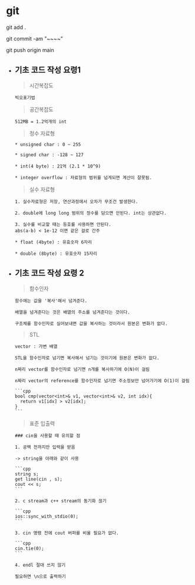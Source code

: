 # git

git add .

git commit -am "~~~~"

git push origin main

- ## 기초 코드 작성 요령1

    > 시간복잡도

      빅오표기법

    > 공간복잡도

      512MB = 1.2억개의 int

    > 정수 자료형

      * unsigned char : 0 ~ 255

      * signed char : -128 ~ 127

      * int(4 byte) : 21억 (2.1 * 10^9)

      * integer overflow : 자료형의 범위를 넘게되면 계산이 잘못됨.

    > 실수 자료형

      1. 실수자료형은 저장, 연산과정에서 오차가 무조건 발생한다.

      2. double에 long long 범위의 정수를 담으면 안된다. int는 상관없다.

      3. 실수를 비교할 때는 등호를 사용하면 안된다.
      abs(a-b) < 1e-12 이면 같은 걸로 간주

      * float (4byte) : 유효숫자 6자리

      * double (8byte) : 유효숫자 15자리

- ## 기초 코드 작성 요령 2

    > 함수인자

      함수에는 값을 '복사'해서 넘겨준다.

      배열을 넘겨준다는 것은 배열의 주소를 넘겨준다는 것이다.

      구조체를 함수인자로 실어보내면 값을 복사하는 것이라서 원본은 변화가 없다.

    > STL

      vector : 가변 배열

      STL을 함수인자로 넘기면 복사해서 넘기는 것이기에 원본은 변화가 없다.

      n짜리 vector를 함수인자로 넘기면 n개를 복사하기에 O(N)이 걸림

      n짜리 vector의 reference를 함수인자로 넘기면 주소정보만 넘어가기에 O(1)이 걸림

      ```cpp
      bool cmp(vector<int>& v1, vector<int>& v2, int idx){
        return v1[idx] > v2[idx];
      }
      ```

    > 표준 입출력

      ### cin을 사용할 때 유의할 점

      1. 공백 전까지만 입력을 받음 
      
      -> string을 아래와 같이 사용

      ```cpp
      string s;
      get line(cin , s);
      cout << s;
      ```

      2. c stream과 c++ stream의 동기화 끊기
      
      ```cpp
      ios::sync_with_stdio(0);
      ```

      3. cin 명령 전에 cout 버퍼를 비울 필요가 없다.

      ```cpp
      cin.tie(0);
      ```

      4. endl 절대 쓰지 않기

      필요하면 \n으로 출력하기


